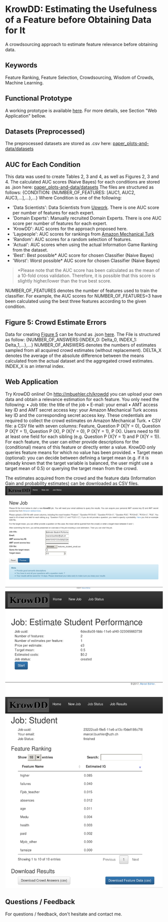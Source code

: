 KrowDD: Estimating the Usefulness of a Feature before Obtaining Data for It
===================
A crowdsourcing approach to estimate feature relevance before obtaining data.

Keywords
-------------
Feature Ranking, Feature Selection, Crowdsourcing, Wisdom of Crowds, Machine Learning.

Functional Prototype
-------------
A working prototype is available [here](http://mbuehler.ch/krowdd). For more details, see Section "Web Application" bellow.

Datasets (Preprocessed)
-------------
The preprocessed datasets are stored as .csv here: [paper_plots-and-data/datasets](paper_plots-and-data/datasets)

AUC for Each Condition
-------------
This data was used to create Tables 2, 3 and 4, as well as Figures 2, 3 and 4. The calculated AUC scores (Naive Bayes) for each conditions are stored as .json here: [paper_plots-and-data/datasets](paper_plots-and-data/datasets)
The files are structured as follows:
{CONDITION: {NUMBER_OF_FEATURES: [AUC1, AUC2, AUC3,...],...},...}
Where Condition is one of the following:
- 'Data Scientists': Data Scientists from [Upwork](https://www.upwork.com/).  There is one AUC score per number of features for each expert.
- 'Domain Experts': Manually recruited Domain Experts. There is one AUC score per number of features for each expert.
- 'KrowDD': AUC scores for the approach proposed here.
- 'Laypeople': AUC scores for rankings from [Amazon Mechanical Turk](https://www.mturk.com/mturk/welcome)
- 'Random': AUC scores for a random selection of features.
- 'Actual': AUC scores when using the actual Information Game Ranking from the dataset.
- 'Best': Best possible* AUC score for chosen Classifier (Naive Bayes)
- 'Worst': Worst possible* AUC score for chosen Classifier (Naive Bayes)

> *Please note that the AUC score has been calculated as the mean of a 10-fold cross validation. Therefore, it is possible that this score is slightly higher/lower than the true best score.

NUMBER_OF_FEATURES denotes the number of features used to train the classifier. For example, the AUC scores for NUMBER_OF_FEATURES=3 have been calculated using the best three features according to the given condition.


Figure 5: Crowd Estimate Errors
-------------
Data for creating [Figure 5](paper_plots-and-data/fig5_no_answers_vs_delta.png) can be found as .json [here](paper_plots-and-data/fig5_no_answers_vs_delta.json).
The File is structured as follow:
{NUMBER_OF_ANSWERS:{INDEX_0: Delta_0, INDEX_1: Delta_1,...},...}
NUMBER_OF_ANSWERS denotes the numbers of estimates sampled from all acquired crowd estimates (without replacement). DELTA_X denotes the average of the absolute difference between the means calculated from the actual dataset and the aggregated crowd estimates. INDEX_X is an internal index.

Web Application
-------------
Try KrowDD online! 
On http://mbuehler.ch/krowdd you can upload your own data and obtain a relevance estimation for each feature. 
You only need the following:
• Job title: the title of the job
• E-mail: your email
• AMT access key ID and AMT secret access key: your Amazon Mechanical
Turk access key ID and the corresponding secret access key. These credentials are
required to collect the crowd estimates on Amazon Mechanical Turk.
• CSV file: a CSV file with seven columns: Feature, Question P (X|Y = 0), Question
P (X|Y = 1), Question P (X), P (X|Y = 0), P (X|Y = 1), P (X). Users need to fill
at least one field for each sibling (e.g. Question P (X|Y = 1) and P (X|Y = 1)). For
each feature, the user can either provide descriptions for the (conditional) means
of this feature or directly enter a value. KrowDD only queries feature means for
which no value has been provided.
• Target mean (optional): you can decide between defining a target mean (e.g. if it is
already known that the target variable is balanced, the user might use a target
mean of 0.5) or querying the target mean from the crowd.

The estimates acquired from the crowd and the feature data (Information Gain and probability
estimates) can be downloaded as CSV files.
![New Job View](/app_fred/screenshots/new_job.png "New Job View")
![Job Status View](/app_fred/screenshots/job_status.png "Job Status View")
![Job Result View](/app_fred/screenshots/job_result.png "Job Result View")

Questions / Feedback
-------------
For questions / feedback, don't hesitate and contact me.



